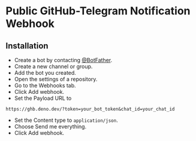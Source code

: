 # Public GitHub-Telegram Notification Webhook

## Installation

- Create a bot by contacting [@BotFather](https://t.me/BotFather).
- Create a new channel or group.
- Add the bot you created.
- Open the settings of a repository.
- Go to the Webhooks tab.
- Click Add webhook.
- Set the Payload URL to

```text
https://ghb.deno.dev/?token=your_bot_token&chat_id=your_chat_id
```

- Set the Content type to `application/json`.
- Choose Send me everything.
- Click Add webhook.
